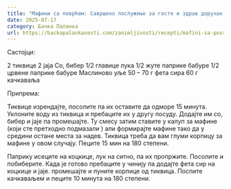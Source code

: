 ```yaml
---
title: "Мафини са поврћем: Савршено послужење за госте и здрав доручак или вечера"
date: 2025-07-17
category: Бачка Паланка
url: https://backapalankavesti.com/zanimljivosti/recepti/mafini-sa-povrcem-savrseno-posluzenje-za-goste-i-zdrav-dorucak-ili-vecera2/
---
```


Састојци:

2 тиквице
2 јаја
Со, бибер
1/2 главице лука
1/2 жуте паприке бабуре
1/2 црвене паприке бабуре
Маслиново уље
50 – 70 г фета сира
60 г качкаваља

Припрема:

Тиквице изрендајте, посолите па их оставите да одморе 15 минута. Уклоните воду из тиквица и пребаците их у другу посуду. Додајте им со, бибер и јаје па промешајте. Ту смесу затим ставите у калуп за мафине (који сте претходно подмазали ) али формирајте мафине тако да у средини остане места за надев. Тиквица треба да вам глуми корпицу за мафине у овом случају. Пеците 15 мин на 180 степени.

Паприку исеците на коцкице, лук на ситно, па их пропржите. Посолите и побиберите. Када је готово пребаците у чинију па додајте фета сир на коцкице и јаје. промешајте и пуните корпице од тиквица. Поспите качкаваљем и пеците 10 минута на 180 степени.
